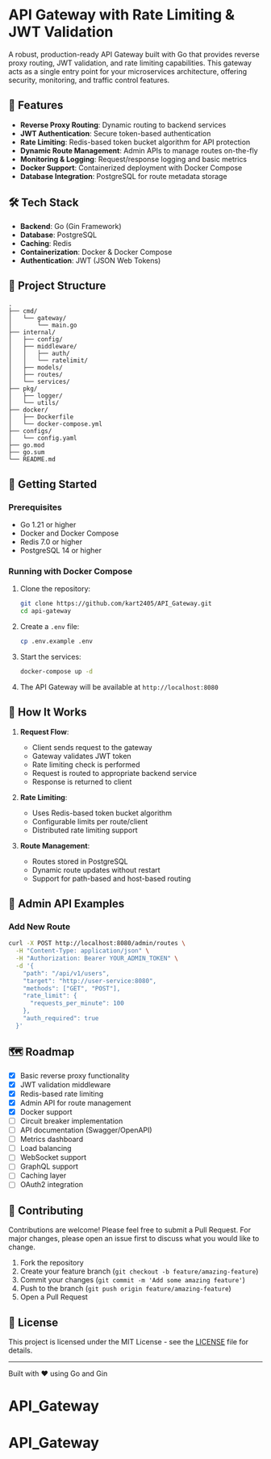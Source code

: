 # API Gateway with Rate Limiting & JWT Validation

A robust, production-ready API Gateway built with Go that provides reverse proxy routing, JWT validation, and rate limiting capabilities. This gateway acts as a single entry point for your microservices architecture, offering security, monitoring, and traffic control features.

## 🚀 Features

- **Reverse Proxy Routing**: Dynamic routing to backend services
- **JWT Authentication**: Secure token-based authentication
- **Rate Limiting**: Redis-based token bucket algorithm for API protection
- **Dynamic Route Management**: Admin APIs to manage routes on-the-fly
- **Monitoring & Logging**: Request/response logging and basic metrics
- **Docker Support**: Containerized deployment with Docker Compose
- **Database Integration**: PostgreSQL for route metadata storage

## 🛠 Tech Stack

- **Backend**: Go (Gin Framework)
- **Database**: PostgreSQL
- **Caching**: Redis
- **Containerization**: Docker & Docker Compose
- **Authentication**: JWT (JSON Web Tokens)

## 📁 Project Structure

```
.
├── cmd/
│   └── gateway/
│       └── main.go
├── internal/
│   ├── config/
│   ├── middleware/
│   │   ├── auth/
│   │   └── ratelimit/
│   ├── models/
│   ├── routes/
│   └── services/
├── pkg/
│   ├── logger/
│   └── utils/
├── docker/
│   ├── Dockerfile
│   └── docker-compose.yml
├── configs/
│   └── config.yaml
├── go.mod
├── go.sum
└── README.md
```

## 🚀 Getting Started

### Prerequisites

- Go 1.21 or higher
- Docker and Docker Compose
- Redis 7.0 or higher
- PostgreSQL 14 or higher

### Running with Docker Compose

1. Clone the repository:
   ```bash
   git clone https://github.com/kart2405/API_Gateway.git
   cd api-gateway
   ```

2. Create a `.env` file:
   ```bash
   cp .env.example .env
   ```

3. Start the services:
   ```bash
   docker-compose up -d
   ```

4. The API Gateway will be available at `http://localhost:8080`

## 🔄 How It Works

1. **Request Flow**:
   - Client sends request to the gateway
   - Gateway validates JWT token
   - Rate limiting check is performed
   - Request is routed to appropriate backend service
   - Response is returned to client

2. **Rate Limiting**:
   - Uses Redis-based token bucket algorithm
   - Configurable limits per route/client
   - Distributed rate limiting support

3. **Route Management**:
   - Routes stored in PostgreSQL
   - Dynamic route updates without restart
   - Support for path-based and host-based routing

## 📝 Admin API Examples

### Add New Route

```bash
curl -X POST http://localhost:8080/admin/routes \
  -H "Content-Type: application/json" \
  -H "Authorization: Bearer YOUR_ADMIN_TOKEN" \
  -d '{
    "path": "/api/v1/users",
    "target": "http://user-service:8080",
    "methods": ["GET", "POST"],
    "rate_limit": {
      "requests_per_minute": 100
    },
    "auth_required": true
  }'
```

## 🗺 Roadmap

- [x] Basic reverse proxy functionality
- [x] JWT validation middleware
- [x] Redis-based rate limiting
- [x] Admin API for route management
- [x] Docker support
- [ ] Circuit breaker implementation
- [ ] API documentation (Swagger/OpenAPI)
- [ ] Metrics dashboard
- [ ] Load balancing
- [ ] WebSocket support
- [ ] GraphQL support
- [ ] Caching layer
- [ ] OAuth2 integration

## 🤝 Contributing

Contributions are welcome! Please feel free to submit a Pull Request. For major changes, please open an issue first to discuss what you would like to change.

1. Fork the repository
2. Create your feature branch (`git checkout -b feature/amazing-feature`)
3. Commit your changes (`git commit -m 'Add some amazing feature'`)
4. Push to the branch (`git push origin feature/amazing-feature`)
5. Open a Pull Request

## 📄 License

This project is licensed under the MIT License - see the [LICENSE](LICENSE) file for details.

---

Built with ❤️ using Go and Gin
# API_Gateway
# API_Gateway
